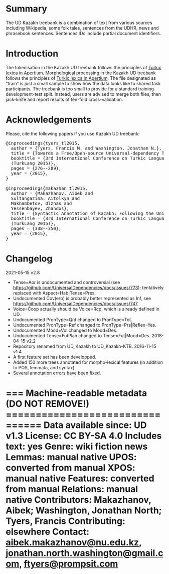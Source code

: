 # Summary

The UD Kazakh treebank is a combination of text from various sources including Wikipedia, some folk tales,
sentences from the UDHR, news and phrasebook sentences. Sentences IDs include partial document identifiers.

# Introduction

The tokenisation in the Kazakh UD treebank follows the principles of [Turkic lexica in Apertium](http://wiki.apertium.org/wiki/Turkic_lexicon).
Morphological processing in the Kazakh UD treebank follows the principles of [Turkic lexica in Apertium](http://wiki.apertium.org/wiki/Turkic_lexicon).
The file designated as “train” is just a small sample to show how the data looks like to shared task participants.
The treebank is too small to provide for a standard training-development-test split. Instead, users are advised
to merge both files, then jack-knife and report results of ten-fold cross-validation.

# Acknowledgements

Please, cite the following papers if you use Kazakh UD treebank:

<pre>
@inproceedings{tyers_tl2015,
  author = {Tyers, Francis M. and Washington, Jonathan N.},
  title = {Towards a Free/Open-source Universal-dependency Treebank for Kazakh},
  booktitle = {3rd International Conference on Turkic Languages Processing,
  (TurkLang 2015)},
  pages = {276--289},
  year = {2015},
}

@inproceedings{makazhan_tl2015,
  author = {Makazhanov, Aibek and
  Sultangazina, Aitolkyn and
  Makhambetov, Olzhas and
  Yessenbayev, Zhandos},
  title = {Syntactic Annotation of Kazakh: Following the Universal Dependencies Guidelines. A report},
  booktitle = {3rd International Conference on Turkic Languages Processing,
  (TurkLang 2015)},
  pages = {338--350},
  year = {2015},
}
</pre>

# Changelog

2021-05-15 v2.8
  * Tense=Aor is undocumented and controversial (see https://github.com/UniversalDependencies/docs/issues/773);
    tentatively replaced with Aspect=Hab|Tense=Pres.
  * Undocumented Cov(erb) is probably better represented as Inf, see https://github.com/UniversalDependencies/docs/issues/747
  * Voice=Coop actually should be Voice=Rcp, which is already defined in UD.
  * Undocumented PronType=Qnt changed to PronType=Tot.
  * Undocumented PronType=Ref changed to PronType=Prs|Reflex=Yes.
  * Undocumented Mood=Vol changed to Mood=Des.
  * Undocumented Tense=FutPlan changed to Tense=Fut|Mood=Des.
2018-04-15 v2.2
  * Repository renamed from UD_Kazakh to UD_Kazakh-KTB.
2016-11-15 v1.4
  * A first feature set has been developped.
  * Added 150 more trees annotated for morpho-lexical features (in addition to POS, lemmata, and syntax).
  * Several annotation errors have been fixed.

=== Machine-readable metadata (DO NOT REMOVE!) ================================
Data available since: UD v1.3
License: CC BY-SA 4.0
Includes text: yes
Genre: wiki fiction news
Lemmas: manual native
UPOS: converted from manual
XPOS: manual native
Features: converted from manual
Relations: manual native
Contributors: Makazhanov, Aibek; Washington, Jonathan North; Tyers, Francis
Contributing: elsewhere
Contact: aibek.makazhanov@nu.edu.kz, jonathan.north.washington@gmail.com, ftyers@prompsit.com
===============================================================================
